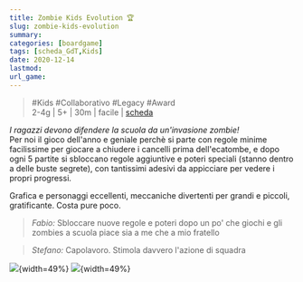 ```yaml
---
title: Zombie Kids Evolution 🏆
slug: zombie-kids-evolution
summary: 
categories: [boardgame]
tags: [scheda_GdT,Kids]
date: 2020-12-14
lastmod: 
url_game: 
---
```

> #Kids #Collaborativo #Legacy #Award  
> 2-4g | 5+ | 30m | facile | [scheda](https://www.boardgamegeek.com/boardgame/256952/zombie-kidz-evolution)  

*I ragazzi devono difendere la scuola da un'invasione zombie!*  
Per noi il gioco dell'anno e geniale perchè si parte con regole minime facilissime per giocare a chiudere i cancelli prima dell'ecatombe, e dopo ogni 5 partite si sbloccano regole aggiuntive e poteri speciali (stanno dentro a delle buste segrete), con tantissimi adesivi da appicciare per vedere i propri progressi.

Grafica e personaggi eccellenti, meccaniche divertenti per grandi e piccoli, gratificante. Costa pure poco.

> *Fabio:*
> Sbloccare nuove regole e poteri dopo un po' che giochi e gli zombies a scuola piace sia a me che a mio fratello


> *Stefano:*
> Capolavoro. Stimola davvero l'azione di squadra


![](img/zombie_kidz.jpg){width=49%}
![](img/zombie_kidz2.jpg){width=49%}


